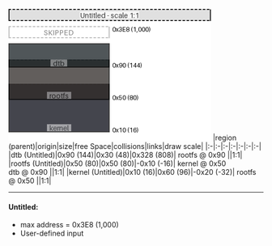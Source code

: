 ![memory map diagram](example_collisions_diagram.png)
|region (parent)|origin|size|free Space|collisions|links|draw scale|
|:-|:-|:-|:-|:-|:-|:-|
|<span style='color:(23, 31, 34)'>dtb (Untitled)</span>|0x90 (144)|0x30 (48)|0x328 (808)| rootfs @ 0x90 ||1:1|
|<span style='color:(47, 41, 38)'>rootfs (Untitled)</span>|0x50 (80)|0x50 (80)|-0x10 (-16)| kernel @ 0x50 <BR> dtb @ 0x90 ||1:1|
|<span style='color:(6, 8, 18)'>kernel (Untitled)</span>|0x10 (16)|0x60 (96)|-0x20 (-32)| rootfs @ 0x50 ||1:1|

---
#### Untitled:
- max address = 0x3E8 (1,000)
- User-defined input